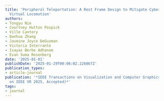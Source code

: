```yaml
---
title: 'Peripheral Teleportation: A Rest Frame Design to Mitigate Cybersickness During
  Virtual Locomotion'
authors:
- Tongyu Nie
- Courtney Hutton Pospick
- Ville Cantory
- Danhua Zhang
- Jasmine Joyce DeGuzman
- Victoria Interrante
- Isayas Berhe Adhanom
- Evan Suma Rosenberg
date: '2025-01-01'
publishDate: '2025-01-29T00:06:02.226867Z'
publication_types:
- article-journal
publication: '*IEEE Transactions on Visualization and Computer Graphics (Special Issue
  on IEEE VR 2025, Accepted)*'
tags:
- journal
---
```


